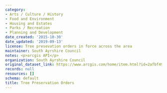 ```yaml
---
category:
- Arts / Culture / History
- Food and Environment
- Housing and Estates
- Parks / Recreation
- Planning and Development
date_created: '2015-10-30'
date_updated: '2019-09-13'
license: Tree presevation orders in force across the area
maintainer: South Ayrshire Council
notes: <p>arcgis API</p>
organization: South Ayrshire Council
original_dataset_link: https://www.arcgis.com/home/item.html?id=2afbf49fd8514e8aa67fa6a6eceeaf86
records: null
resources: []
schema: default
title: Tree Preservation Orders
---
```

